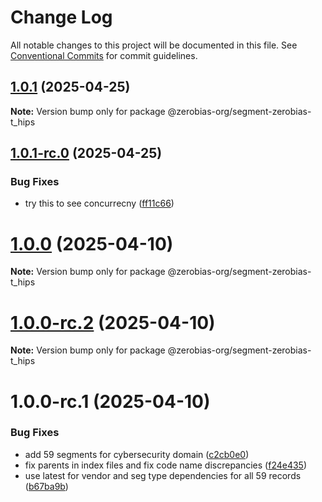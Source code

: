 # Change Log

All notable changes to this project will be documented in this file.
See [Conventional Commits](https://conventionalcommits.org) for commit guidelines.

## [1.0.1](https://github.com/zerobias-org/segment/compare/@zerobias-org/segment-zerobias-t_hips@1.0.1-rc.0...@zerobias-org/segment-zerobias-t_hips@1.0.1) (2025-04-25)

**Note:** Version bump only for package @zerobias-org/segment-zerobias-t_hips





## [1.0.1-rc.0](https://github.com/zerobias-org/segment/compare/@zerobias-org/segment-zerobias-t_hips@1.0.0...@zerobias-org/segment-zerobias-t_hips@1.0.1-rc.0) (2025-04-25)


### Bug Fixes

* try this to see concurrecny ([ff11c66](https://github.com/zerobias-org/segment/commit/ff11c66d67cb9f185098fd640d4139178d29ae22))





# [1.0.0](https://github.com/zerobias-org/segment/compare/@zerobias-org/segment-zerobias-t_hips@1.0.0-rc.2...@zerobias-org/segment-zerobias-t_hips@1.0.0) (2025-04-10)

**Note:** Version bump only for package @zerobias-org/segment-zerobias-t_hips





# [1.0.0-rc.2](https://github.com/zerobias-org/segment/compare/@zerobias-org/segment-zerobias-t_hips@1.0.0-rc.1...@zerobias-org/segment-zerobias-t_hips@1.0.0-rc.2) (2025-04-10)

**Note:** Version bump only for package @zerobias-org/segment-zerobias-t_hips





# 1.0.0-rc.1 (2025-04-10)


### Bug Fixes

* add 59 segments for cybersecurity domain ([c2cb0e0](https://github.com/zerobias-org/segment/commit/c2cb0e0c1f1eabb51d7f5a6ae6db98c1516fcdbe))
* fix parents in index files and fix code name discrepancies ([f24e435](https://github.com/zerobias-org/segment/commit/f24e4352453caaa05074cc6bb66ee8ed21a4f11d))
* use latest for vendor and seg type dependencies for all 59 records ([b67ba9b](https://github.com/zerobias-org/segment/commit/b67ba9bed7a90fad3b084161ebc603b5b35214b8))
